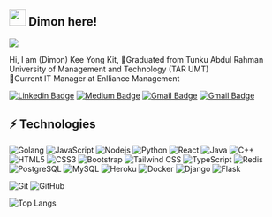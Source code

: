 ## <img src="https://raw.githubusercontent.com/aemmadi/aemmadi/master/wave.gif" width="30"> Dimon here!
![](https://komarev.com/ghpvc/?username=DimonKeeYongKit)

Hi, I am (Dimon) Kee Yong Kit, 
:school:Graduated from Tunku Abdul Rahman University of Management and Technology (TAR UMT)  
:handbag:Current IT Manager at Enlliance Management

[![Linkedin Badge](https://img.shields.io/badge/-dimonkee-blue?style=flat-square&logo=Linkedin&logoColor=white&link=https://www.linkedin.com/in/dimon-kee)](https://www.linkedin.com/in/dimon-kee)
[![Medium Badge](https://img.shields.io/badge/-@dimonkee-03a57a?style=flat-square&labelColor=000000&logo=Medium&link=https://medium.com/@dimonkee/)](https://medium.com/@dimonkee)
[![Gmail Badge](https://img.shields.io/badge/-keeyongkit.2000@gmail.com-c14438?style=flat-square&logo=Gmail&logoColor=white&link=mailto:keeyongkit.2000@gmail.com)](mailto:keeyongkit.2000@gmail.com)
[![Gmail Badge](https://img.shields.io/badge/-dimonkee@enlliance.com-c14438?style=flat-square&logo=Gmail&logoColor=white&link=mailto:dimonkee@enlliance.com)](mailto:dimonkee@enlliance.com)

## ⚡ Technologies
![Golang](https://img.shields.io/badge/-Golang-blue?style=flat-square&logo=Go)
![JavaScript](https://img.shields.io/badge/-JavaScript-black?style=flat-square&logo=javascript)
![Nodejs](https://img.shields.io/badge/-Nodejs-black?style=flat-square&logo=Node.js)
![Python](https://img.shields.io/badge/-Python-black?style=flat-square&logo=Python)
![React](https://img.shields.io/badge/-React-black?style=flat-square&logo=react)
![Java](https://img.shields.io/badge/-java-E34A86?style=flat-square&logo=java)
![C++](https://img.shields.io/badge/-C++-00599C?style=flat-square&logo=c)
![HTML5](https://img.shields.io/badge/-HTML5-E34F26?style=flat-square&logo=html5&logoColor=white)
![CSS3](https://img.shields.io/badge/-CSS3-1572B6?style=flat-square&logo=css3)
![Bootstrap](https://img.shields.io/badge/-Bootstrap-563D7C?style=flat-square&logo=bootstrap)
![Tailwind CSS](https://img.shields.io/badge/-tailwind-blue?style=flat-square&logo=tailwindcss)
![TypeScript](https://img.shields.io/badge/-TypeScript-1572B6?style=flat-square&logo=typescript)
![Redis](https://img.shields.io/badge/-Redis-black?style=flat-square&logo=Redis)
![PostgreSQL](https://img.shields.io/badge/-PostgreSQL-336791?style=flat-square&logo=postgresql)
![MySQL](https://img.shields.io/badge/-MySQL-black?style=flat-square&logo=mysql)
![Heroku](https://img.shields.io/badge/-Heroku-430098?style=flat-square&logo=heroku)
![Docker](https://img.shields.io/badge/-Docker-black?style=flat-square&logo=docker)
![Django](https://img.shields.io/badge/-Django-green?style=flat-square&logo=django)
![Flask](https://img.shields.io/badge/-Flask-black?style=flat-square&logo=flask)
<!--- ![Amazon AWS](https://img.shields.io/badge/Amazon%20AWS-232F3E?style=flat-square&logo=amazon-aws) --->
<!--- ![Microsoft Azure](https://img.shields.io/badge/Microsoft%20Azure-232F7E?style=flat-square&logo=microsoft-azure) --->
<!--- ![Google Cloud](https://img.shields.io/badge/Google%20Cloud-black?style=flat-square&logo=google-cloud) --->
![Git](https://img.shields.io/badge/-Git-black?style=flat-square&logo=git)
![GitHub](https://img.shields.io/badge/-GitHub-181717?style=flat-square&logo=github)
<!--- ![GitLab](https://img.shields.io/badge/-GitLab-FCA121?style=flat-square&logo=gitlab) --->
<!--- ![BitBucket](https://img.shields.io/badge/-BitBucket-darkblue?style=flat-square&logo=bitbucket)  --->
<!--- ![Raspberry Pi](https://img.shields.io/badge/-Raspberry%20Pi-C51A4A?style=flat-square&logo=Raspberry-Pi)  --->

![Top Langs](https://github-readme-stats.vercel.app/api/top-langs/?username=DimonKeeYongKit&langs_count=8&layout=compact)

